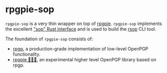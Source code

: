 <!--
SPDX-FileCopyrightText: Heiko Schaefer <heiko@schaefer.name>
SPDX-License-Identifier: CC0-1.0
-->

# rpgpie-sop

`rpgpie-sop` is a very thin wrapper on top of [rpgpie](https://crates.io/crates/rpgpie). `rpgpie-sop` implements the excellent ["sop" Rust interface](https://crates.io/crates/sop) and is used to build the [rsop](https://crates.io/crates/rsop) CLI tool.

The foundation of `rpgpie-sop` consists of:

- [rpgp](https://github.com/rpgp/rpgp/), a production-grade implementation of low-level OpenPGP functionality.
- [rpgpie 🦀️🔐🥧](https://crates.io/crates/rpgpie), an experimental higher level OpenPGP library based on rpgp.
